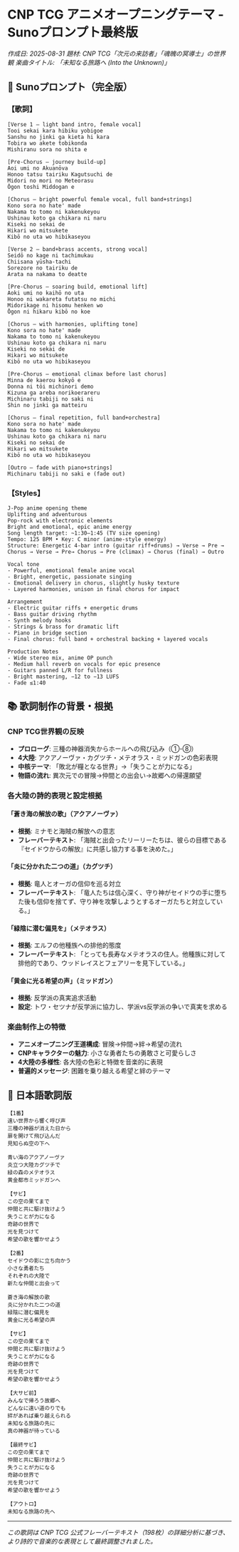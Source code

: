 # CNP TCG アニメオープニングテーマ - Sunoプロンプト最終版

*作成日: 2025-08-31*
*題材: CNP TCG「次元の来訪者」「魂魄の冥導士」の世界観*
*楽曲タイトル: 「未知なる旅路へ (Into the Unknown)」*

## 🎵 Sunoプロンプト（完全版）

### **【歌詞】**

```
[Verse 1 – light band intro, female vocal]  
Tooi sekai kara hibiku yobigoe  
Sanshu no jinki ga kieta hi kara  
Tobira wo akete tobikonda  
Mishiranu sora no shita e  

[Pre-Chorus – journey build-up]  
Aoi umi no Akuanōva  
Honoo tatsu tairiku Kagutsuchi de  
Midori no mori no Meteorasu  
Ōgon toshi Middogan e  

[Chorus – bright powerful female vocal, full band+strings]  
Kono sora no hate' made  
Nakama to tomo ni kakenukeyou  
Ushinau koto ga chikara ni naru  
Kiseki no sekai de  
Hikari wo mitsukete  
Kibō no uta wo hibikaseyou  

[Verse 2 – band+brass accents, strong vocal]  
Seidō no kage ni tachimukau  
Chiisana yūsha-tachi  
Sorezore no tairiku de  
Arata na nakama to deatte  

[Pre-Chorus – soaring build, emotional lift]  
Aoki umi no kaihō no uta  
Honoo ni wakareta futatsu no michi  
Midorikage ni hisomu henken wo  
Ōgon ni hikaru kibō no koe  

[Chorus – with harmonies, uplifting tone]  
Kono sora no hate' made  
Nakama to tomo ni kakenukeyou  
Ushinau koto ga chikara ni naru  
Kiseki no sekai de  
Hikari wo mitsukete  
Kibō no uta wo hibikaseyou  

[Pre-Chorus – emotional climax before last chorus]  
Minna de kaerou kokyō e  
Donna ni tōi michinori demo  
Kizuna ga areba norikoerareru  
Michinaru tabiji no saki ni  
Shin no jinki ga matteiru  

[Chorus – final repetition, full band+orchestra]  
Kono sora no hate' made  
Nakama to tomo ni kakenukeyou  
Ushinau koto ga chikara ni naru  
Kiseki no sekai de  
Hikari wo mitsukete  
Kibō no uta wo hibikaseyou  

[Outro – fade with piano+strings]  
Michinaru tabiji no saki e (fade out)
```

### **【Styles】**

```
J-Pop anime opening theme 
Uplifting and adventurous
Pop-rock with electronic elements
Bright and emotional, epic anime energy
Song length target: ~1:30–1:45 (TV size opening)
Tempo: 125 BPM • Key: C minor (anime-style energy)
Structure: Energetic 4-bar intro (guitar riff+drums) → Verse → Pre → Chorus → Verse → Pre→ Chorus → Pre (climax) → Chorus (final) → Outro

Vocal tone
- Powerful, emotional female anime vocal
- Bright, energetic, passionate singing
- Emotional delivery in chorus, slightly husky texture
- Layered harmonies, unison in final chorus for impact

Arrangement
- Electric guitar riffs + energetic drums
- Bass guitar driving rhythm
- Synth melody hooks
- Strings & brass for dramatic lift
- Piano in bridge section
- Final chorus: full band + orchestral backing + layered vocals

Production Notes
- Wide stereo mix, anime OP punch
- Medium hall reverb on vocals for epic presence
- Guitars panned L/R for fullness
- Bright mastering, −12 to −13 LUFS
- Fade ≤1:40
```

## 📚 歌詞制作の背景・根拠

### **CNP TCG世界観の反映**
- **プロローグ**: 三種の神器消失からホールへの飛び込み（①-⑧）
- **4大陸**: アクアノーヴァ・カグツチ・メテオラス・ミッドガンの色彩表現
- **中核テーマ**: 「敗北が糧となる世界」→「失うことが力になる」
- **物語の流れ**: 異次元での冒険→仲間との出会い→故郷への帰還願望

### **各大陸の詩的表現と設定根拠**

#### **「蒼き海の解放の歌」（アクアノーヴァ）**
- **根拠**: ミナモと海賊の解放への意志
- **フレーバーテキスト**: 「海賊と出会ったリーリーたちは、彼らの目標である『セイドウからの解放』に共感し協力する事を決めた。」

#### **「炎に分かれた二つの道」（カグツチ）**
- **根拠**: 竜人とオーガの信仰を巡る対立
- **フレーバーテキスト**: 「竜人たちは信心深く、守り神がセイドウの手に堕ちた後も信仰を捨てず、守り神を攻撃しようとするオーガたちと対立している。」

#### **「緑陰に潜む偏見を」（メテオラス）**
- **根拠**: エルフの他種族への排他的態度
- **フレーバーテキスト**: 「とっても長寿なメテオラスの住人。他種族に対して排他的であり、ウッドレイスとフェアリーを見下している。」

#### **「黄金に光る希望の声」（ミッドガン）**
- **根拠**: 反学派の真実追求活動
- **設定**: トワ・セツナが反学派に協力し、学派vs反学派の争いで真実を求める

### **楽曲制作上の特徴**
- **アニメオープニング王道構成**: 冒険→仲間→絆→希望の流れ
- **CNPキャラクターの魅力**: 小さな勇者たちの勇敢さと可愛らしさ
- **4大陸の多様性**: 各大陸の色彩と特徴を音楽的に表現
- **普遍的メッセージ**: 困難を乗り越える希望と絆のテーマ

## 🎵 日本語歌詞版

```
【1番】
遠い世界から響く呼び声
三種の神器が消えた日から
扉を開けて飛び込んだ
見知らぬ空の下へ

青い海のアクアノーヴァ
炎立つ大陸カグツチで
緑の森のメテオラス
黄金都市ミッドガンへ

【サビ】
この空の果てまで
仲間と共に駆け抜けよう
失うことが力になる
奇跡の世界で
光を見つけて
希望の歌を響かせよう

【2番】
セイドウの影に立ち向かう
小さな勇者たち
それぞれの大陸で
新たな仲間と出会って

蒼き海の解放の歌
炎に分かれた二つの道
緑陰に潜む偏見を
黄金に光る希望の声

【サビ】
この空の果てまで
仲間と共に駆け抜けよう
失うことが力になる
奇跡の世界で
光を見つけて
希望の歌を響かせよう

【大サビ前】
みんなで帰ろう故郷へ
どんなに遠い道のりでも
絆があれば乗り越えられる
未知なる旅路の先に
真の神器が待っている

【最終サビ】
この空の果てまで
仲間と共に駆け抜けよう
失うことが力になる
奇跡の世界で
光を見つけて
希望の歌を響かせよう

【アウトロ】
未知なる旅路の先へ
```

---

*この歌詞は CNP TCG 公式フレーバーテキスト（198枚）の詳細分析に基づき、より詩的で音楽的な表現として最終調整されました。*